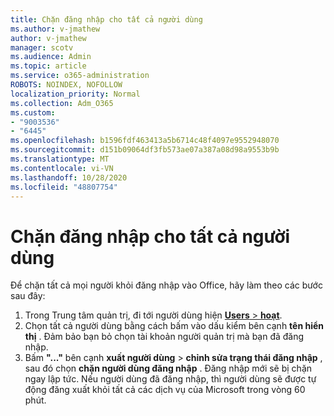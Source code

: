 ```yaml
---
title: Chặn đăng nhập cho tất cả người dùng
ms.author: v-jmathew
author: v-jmathew
manager: scotv
ms.audience: Admin
ms.topic: article
ms.service: o365-administration
ROBOTS: NOINDEX, NOFOLLOW
localization_priority: Normal
ms.collection: Adm_O365
ms.custom:
- "9003536"
- "6445"
ms.openlocfilehash: b1596fdf463413a5b6714c48f4097e9552948070
ms.sourcegitcommit: d151b09064df3fb573ae07a387a08d98a9553b9b
ms.translationtype: MT
ms.contentlocale: vi-VN
ms.lasthandoff: 10/28/2020
ms.locfileid: "48807754"
---
```

# <a name="block-sign-in-for-all-users"></a>Chặn đăng nhập cho tất cả người dùng

Để chặn tất cả mọi người khỏi đăng nhập vào Office, hãy làm theo các bước sau đây:

1. Trong Trung tâm quản trị, đi tới người dùng hiện [ **Users**  >  **hoạt**](https://admin.microsoft.com/Adminportal/Home?source=applauncher#/users).
2. Chọn tất cả người dùng bằng cách bấm vào dấu kiểm bên cạnh **tên hiển thị** . Đảm bảo bạn bỏ chọn tài khoản người quản trị mà bạn đã đăng nhập.
3. Bấm **"..."** bên cạnh **xuất người dùng**  >  **chỉnh sửa trạng thái đăng nhập** , sau đó chọn **chặn người dùng đăng nhập** . Đăng nhập mới sẽ bị chặn ngay lập tức. Nếu người dùng đã đăng nhập, thì người dùng sẽ được tự động đăng xuất khỏi tất cả các dịch vụ của Microsoft trong vòng 60 phút.
